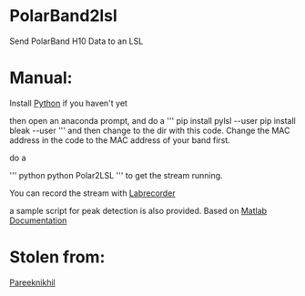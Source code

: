 # PolarBand2lsl
 Send PolarBand H10 Data to an LSL

# Manual:
Install [Python](https://www.anaconda.com/) if you haven't yet

then open an anaconda prompt, and do a 
'''
pip install pylsl --user
pip install bleak --user
'''
and then change to the dir with this code.
Change the MAC address in the code to the MAC address of your band first.

do a 

''' python
python Polar2LSL
'''
to get the stream running.

You can record the stream with [Labrecorder](https://github.com/labstreaminglayer/App-LabRecorder/releases)

a sample script for peak detection is also provided. Based on [Matlab Documentation](https://nl.mathworks.com/help/wavelet/ug/r-wave-detection-in-the-ecg.html])


# Stolen from:
[Pareeknikhil](https://towardsdatascience.com/creating-a-data-stream-with-polar-device-a5c93c9ccc59)
